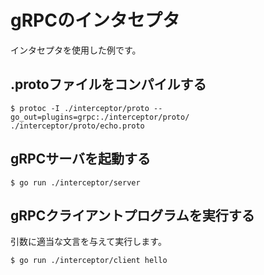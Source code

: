 # gRPCのインタセプタ

インタセプタを使用した例です。

## .protoファイルをコンパイルする

```
$ protoc -I ./interceptor/proto --go_out=plugins=grpc:./interceptor/proto/ ./interceptor/proto/echo.proto
```

## gRPCサーバを起動する

```
$ go run ./interceptor/server
```

## gRPCクライアントプログラムを実行する

引数に適当な文言を与えて実行します。

```
$ go run ./interceptor/client hello
```